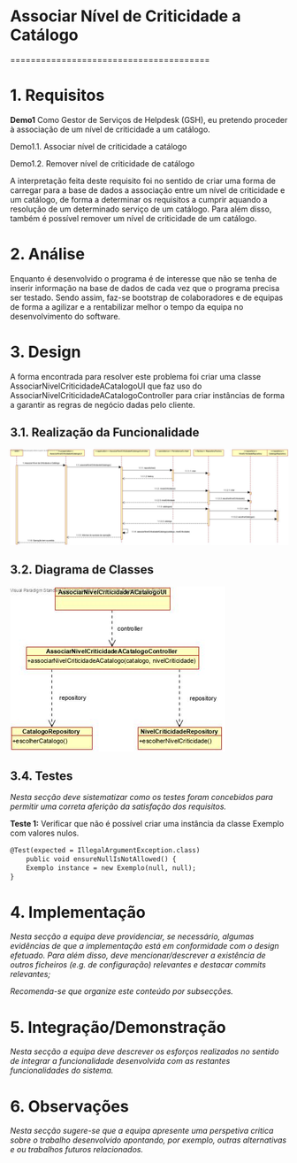 # Associar Nível de Criticidade a Catálogo
=======================================


# 1. Requisitos

**Demo1**
Como Gestor de Serviços de Helpdesk (GSH), eu pretendo proceder à associação de um nível de criticidade a um catálogo.

Demo1.1. Associar nível de criticidade a catálogo

Demo1.2. Remover nível de criticidade de catálogo

A interpretação feita deste requisito foi no sentido de criar uma forma de carregar para a base de dados a associação entre um nível de criticidade e um catálogo, de forma a determinar os requisitos a cumprir aquando a resolução de um determinado serviço de um catálogo. Para além disso, também é possível remover um nível de criticidade de um catálogo.

# 2. Análise

Enquanto é desenvolvido o programa é de interesse que não se tenha de inserir informação na base de dados de cada vez que o programa precisa ser testado. Sendo assim, faz-se bootstrap de colaboradores e de equipas de forma a agilizar e a rentabilizar melhor o tempo da equipa no desenvolvimento do software.

# 3. Design

A forma encontrada para resolver este problema foi criar uma classe AssociarNivelCriticidadeACatalogoUI que faz uso do AssociarNivelCriticidadeACatalogoController para criar instâncias de forma a garantir as regras de negócio dadas pelo cliente.

## 3.1. Realização da Funcionalidade

![AssociarNivelCriticidadeACatalogo_SD](AssociarNivelCriticidadeACatalogo_SD.jpg)

## 3.2. Diagrama de Classes

![AssociarNivelCriticidadeACatalogo_CD](AssociarNivelCriticidadeACatalogo_CD.jpg)

## 3.4. Testes 
*Nesta secção deve sistematizar como os testes foram concebidos para permitir uma correta aferição da satisfação dos requisitos.*

**Teste 1:** Verificar que não é possível criar uma instância da classe Exemplo com valores nulos.

	@Test(expected = IllegalArgumentException.class)
		public void ensureNullIsNotAllowed() {
		Exemplo instance = new Exemplo(null, null);
	}

# 4. Implementação

*Nesta secção a equipa deve providenciar, se necessário, algumas evidências de que a implementação está em conformidade com o design efetuado. Para além disso, deve mencionar/descrever a existência de outros ficheiros (e.g. de configuração) relevantes e destacar commits relevantes;*

*Recomenda-se que organize este conteúdo por subsecções.*

# 5. Integração/Demonstração

*Nesta secção a equipa deve descrever os esforços realizados no sentido de integrar a funcionalidade desenvolvida com as restantes funcionalidades do sistema.*

# 6. Observações

*Nesta secção sugere-se que a equipa apresente uma perspetiva critica sobre o trabalho desenvolvido apontando, por exemplo, outras alternativas e ou trabalhos futuros relacionados.*



